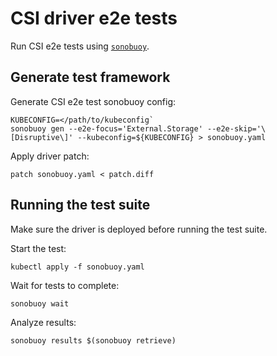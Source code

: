 # CSI driver e2e tests

Run CSI e2e tests using [`sonobuoy`](https://github.com/vmware-tanzu/sonobuoy/releases/latest).

## Generate test framework

Generate CSI e2e test sonobuoy config:

```shell
KUBECONFIG=</path/to/kubeconfig`
sonobuoy gen --e2e-focus='External.Storage' --e2e-skip='\[Disruptive\]' --kubeconfig=${KUBECONFIG} > sonobuoy.yaml
```

Apply driver patch:

```shell
patch sonobuoy.yaml < patch.diff
```

## Running the test suite

Make sure the driver is deployed before running the test suite.

Start the test:

```shell
kubectl apply -f sonobuoy.yaml
```

Wait for tests to complete:

```shell
sonobuoy wait
```

Analyze results:

```shell
sonobuoy results $(sonobuoy retrieve)
```
